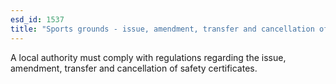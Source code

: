 ```yaml
---
esd_id: 1537
title: "Sports grounds - issue, amendment, transfer and cancellation of safety certificates"
---
```


A local authority must comply with regulations regarding the issue, amendment, transfer and cancellation of safety certificates.

